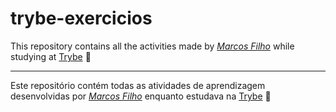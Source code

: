 # trybe-exercicios

This repository contains all the activities made by _[Marcos Filho](https://www.linkedin.com/in/mknmarcosfilho/)_ while studying at [Trybe](https://www.betrybe.com/) :rocket:

---

Este repositório contém todas as atividades de aprendizagem desenvolvidas por _[Marcos Filho](https://www.linkedin.com/in/mknmarcosfilho/)_ enquanto estudava na [Trybe](https://www.betrybe.com/) :rocket:

